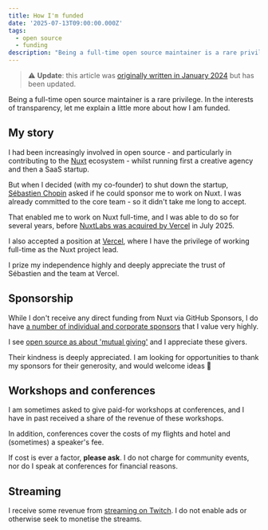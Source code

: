 ```yaml
---
title: How I'm funded
date: '2025-07-13T09:00:00.000Z'
tags:
  - open source
  - funding
description: "Being a full-time open source maintainer is a rare privilege. In the interests of transparency, let me explain a little more about how I am funded."
---
```


> ⚠️ **Update**: this article was [originally written in January 2024](https://github.com/danielroe/roe.dev/pull/1359) but has been updated.

Being a full-time open source maintainer is a rare privilege. In the interests of transparency, let me explain a little more about how I am funded.

## My story

I had been increasingly involved in open source - and particularly in contributing to the [Nuxt](https://nuxt.com/) ecosystem - whilst running first a creative agency and then a SaaS startup.

But when I decided (with my co-founder) to shut down the startup, [Sébastien Chopin](https://atinux.com/) asked if he could sponsor me to work on Nuxt. I was already committed to the core team - so it didn't take me long to accept.

That enabled me to work on Nuxt full-time, and I was able to do so for several years, before [NuxtLabs was acquired by Vercel](https://vercel.com/blog/nuxtlabs-joins-vercel) in July 2025.

I also accepted a position at [Vercel](https://vercel.com/), where I have the privilege of working full-time as the Nuxt project lead.

I prize my independence highly and deeply appreciate the trust of Sébastien and the team at Vercel.

## Sponsorship

While I don't receive any direct funding from Nuxt via GitHub Sponsors, I do have [a number of individual and corporate sponsors](https://github.com/sponsors/danielroe) that I value very highly.

I see [open source as about 'mutual giving'](/blog/contributing-to-nuxt#what-open-source-is-to-me) and I appreciate these givers.

<!-- TODO: sponsor carousel -->

Their kindness is deeply appreciated. I am looking for opportunities to thank my sponsors for their generosity, and would welcome ideas 🙏

## Workshops and conferences

I am sometimes asked to give paid-for workshops at conferences, and I have in past received a share of the revenue of these workshops.

In addition, conferences cover the costs of my flights and hotel and (sometimes) a speaker's fee.

If cost is ever a factor, **please ask**. I do not charge for community events, nor do I speak at conferences for financial reasons.

## Streaming

I receive some revenue from [streaming on Twitch](https://www.twitch.tv/danielroe). I do not enable ads or otherwise seek to monetise the streams.
